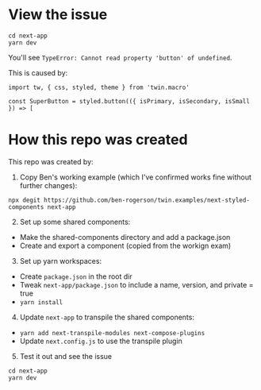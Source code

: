 # View the issue

```
cd next-app
yarn dev
```

You'll see `TypeError: Cannot read property 'button' of undefined`.

This is caused by:

```
import tw, { css, styled, theme } from 'twin.macro'

const SuperButton = styled.button(({ isPrimary, isSecondary, isSmall }) => [
```


# How this repo was created

This repo was created by:

1. Copy Ben's working example (which I've confirmed works fine without further changes):

```
npx degit https://github.com/ben-rogerson/twin.examples/next-styled-components next-app
```

2. Set up some shared components:
  - Make the shared-components directory and add a package.json
  - Create and export a component (copied from the workign exam)

3. Set up yarn workspaces:
  - Create `package.json` in the root dir
  - Tweak `next-app/package.json` to include a name, version, and private = true
  - `yarn install`

4. Update `next-app` to transpile the shared components:
  - `yarn add next-transpile-modules next-compose-plugins`
  - Update `next.config.js` to use the transpile plugin

5. Test it out and see the issue

```
cd next-app
yarn dev
```